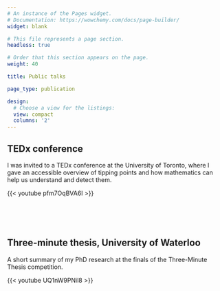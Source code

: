 ```yaml
---
# An instance of the Pages widget.
# Documentation: https://wowchemy.com/docs/page-builder/
widget: blank

# This file represents a page section.
headless: true

# Order that this section appears on the page.
weight: 40

title: Public talks

page_type: publication

design:
  # Choose a view for the listings:
  view: compact
  columns: '2'
---
```


<h2> TEDx conference </h2>

I was invited to a TEDx conference at the University of Toronto, where I gave an accessible overview of tipping points and how mathematics can help us understand and detect them.

{{< youtube pfm7OqBVA6I >}}

<br><br><br>

<h2> Three-minute thesis, University of Waterloo </h2>

A short summary of my PhD research at the finals of the Three-Minute Thesis competition.

{{< youtube UQ1nW9PNil8 >}}

